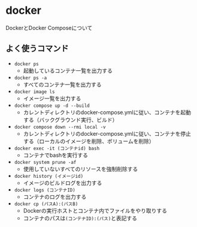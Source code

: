 # docker
DockerとDocker Composeについて

## よく使うコマンド
* `docker ps`
    * 起動しているコンテナ一覧を出力する
* `docker ps -a`
    * すべてのコンテナ一覧を出力する
* `docker image ls`
    * イメージ一覧を出力する
* `docker compose up -d --build`
    * カレントディレクトリのdocker-compose.ymlに従い、コンテナを起動する（バックグラウンド実行、ビルド）
* `docker compose down --rmi local -v`
    * カレントディレクトリのdocker-compose.ymlに従い、コンテナを停止する（ローカルのイメージを削除、ボリュームを削除）
* `docker exec -it (コンテナid) bash`
    * コンテナでbashを実行する
* `docker system prune -af`
    * 使用していないすべてのリソースを強制削除する
* `docker history (イメージid)`
    * イメージのビルドログを出力する
* `docker logs (コンテナID)`
    * コンテナのログを出力する
* `docker cp (パスA):(パスB)`
    * Dockerの実行ホストとコンテナ内でファイルをやり取りする
    * コンテナのパスは`(コンテナID):(パス)`と表記する